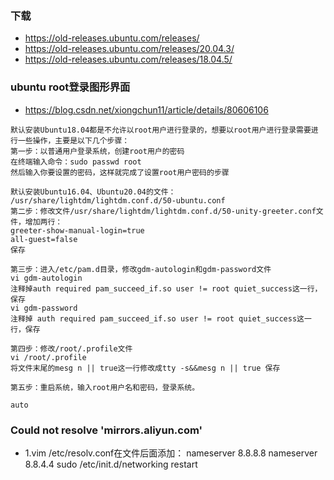 
### 下载
- https://old-releases.ubuntu.com/releases/
- https://old-releases.ubuntu.com/releases/20.04.3/
- https://old-releases.ubuntu.com/releases/18.04.5/

### ubuntu root登录图形界面 
- https://blog.csdn.net/xiongchun11/article/details/80606106
```text
默认安装Ubuntu18.04都是不允许以root用户进行登录的，想要以root用户进行登录需要进行一些操作，主要是以下几个步骤：
第一步：以普通用户登录系统，创建root用户的密码
在终端输入命令：sudo passwd root
然后输入你要设置的密码，这样就完成了设置root用户密码的步骤

默认安装Ubuntu16.04、Ubuntu20.04的文件： /usr/share/lightdm/lightdm.conf.d/50-ubuntu.conf
第二步：修改文件/usr/share/lightdm/lightdm.conf.d/50-unity-greeter.conf文件，增加两行：
greeter-show-manual-login=true
all-guest=false
保存

第三步：进入/etc/pam.d目录，修改gdm-autologin和gdm-password文件
vi gdm-autologin
注释掉auth required pam_succeed_if.so user != root quiet_success这一行，保存
vi gdm-password
注释掉 auth required pam_succeed_if.so user != root quiet_success这一行，保存

第四步：修改/root/.profile文件
vi /root/.profile
将文件末尾的mesg n || true这一行修改成tty -s&&mesg n || true 保存

第五步：重启系统，输入root用户名和密码，登录系统。
```


```text
auto 
```

### Could not resolve 'mirrors.aliyun.com'
- 1.vim /etc/resolv.conf在文件后面添加：
nameserver 8.8.8.8
nameserver 8.8.4.4
sudo /etc/init.d/networking restart